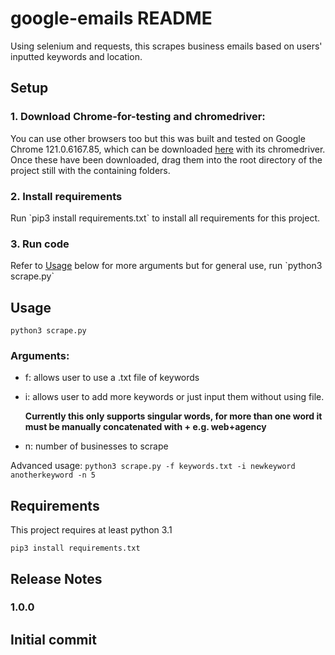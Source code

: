 # google-emails README

Using selenium and requests, this scrapes business emails based on users' inputted keywords and location.

## Setup
<h3>1. Download Chrome-for-testing and chromedriver:</h3>
You can use other browsers too but this was built and tested on Google Chrome 121.0.6167.85, which can be downloaded <a href="https://googlechromelabs.github.io/chrome-for-testing/"> here</a> with its chromedriver.
Once these have been downloaded, drag them into the root directory of the project still with the containing folders.
<h3>2. Install requirements</h3>
Run `pip3 install requirements.txt` to install all requirements for this project.
<h3>3. Run code</h3>
Refer to <a href="?tab=readme-ov-file#usage">Usage</a> below for more arguments but for general use, run `python3 scrape.py`

## Usage

`python3 scrape.py`
<h3>Arguments:</h3>

* f: allows user to use a .txt file of keywords
* i: allows user to add more keywords or just input them without using file.
  
  **Currently this only supports singular words, for more than one word it must be manually concatenated with + e.g. web+agency**
* n: number of businesses to scrape

Advanced usage: `python3 scrape.py -f keywords.txt -i newkeyword anotherkeyword -n 5`


## Requirements
This project requires at least python 3.1

`pip3 install requirements.txt`

## Release Notes
### 1.0.0

Initial commit
---
